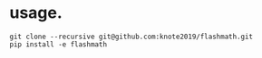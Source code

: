 # usage.

    git clone --recursive git@github.com:knote2019/flashmath.git
    pip install -e flashmath
